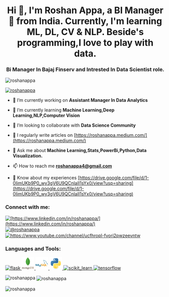 <h1 align="center">Hi 👋, I'm Roshan Appa, a BI Manager 🚀 from India. Currently, I'm learning ML, DL, CV & NLP. Beside's programming,I love to play with data.</h1>
<h3 align="center">Bi Manager In Bajaj Finserv and Intrested In Data Scientist role.</h3>

<p align="left"> <img src="https://komarev.com/ghpvc/?username=roshanappa&label=Profile%20views&color=0e75b6&style=flat" alt="roshanappa" /> </p>

<p align="left"> <a href="https://github.com/ryo-ma/github-profile-trophy"><img src="https://github-profile-trophy.vercel.app/?username=roshanappa" alt="roshanappa" /></a> </p>

- 🔭 I’m currently working on **Assistant Manager In Data Analytics**

- 🌱 I’m currently learning **Machine Learning,Deep Learning,NLP,Computer Vision**

- 👯 I’m looking to collaborate with **Data Science Community**

- 📝 I regularly write articles on [https://roshanappa.medium.com/](https://roshanappa.medium.com/)

- 💬 Ask me about **Machine Learning,Stats,PowerBi,Python,Data Visualization.**

- 📫 How to reach me **roshanappa4@gmail.com**

- 📄 Know about my experiences [https://drive.google.com/file/d/1-0IimUKb9P0_wy3gV6U9QCnlaII1sYx0/view?usp=sharing](https://drive.google.com/file/d/1-0IimUKb9P0_wy3gV6U9QCnlaII1sYx0/view?usp=sharing)

<h3 align="left">Connect with me:</h3>
<p align="left">
<a href="https://www.linkedin.com/in/roshan-appa-%F0%9F%87%AE%F0%9F%87%B3-a88775256/" target="blank"><img align="center" src="https://raw.githubusercontent.com/rahuldkjain/github-profile-readme-generator/master/src/images/icons/Social/linked-in-alt.svg" alt="[https://www.linkedin.com/in/roshanappa/](https://www.linkedin.com/in/roshanappa/)" height="30" width="40" /></a>
<a href="https://medium.com/@roshanappa" target="blank"><img align="center" src="https://raw.githubusercontent.com/rahuldkjain/github-profile-readme-generator/master/src/images/icons/Social/medium.svg" alt="@roshanappa" height="30" width="40" /></a>
<a href="https://www.youtube.com/c/https://www.youtube.com/channel/ucfhropl-fvori2pwzeevntw" target="blank"><img align="center" src="https://raw.githubusercontent.com/rahuldkjain/github-profile-readme-generator/master/src/images/icons/Social/youtube.svg" alt="https://www.youtube.com/channel/ucfhropl-fvori2pwzeevntw" height="30" width="40" /></a>
</p>

<h3 align="left">Languages and Tools:</h3>
<p align="left"> <a href="https://flask.palletsprojects.com/" target="_blank"> <img src="https://www.vectorlogo.zone/logos/pocoo_flask/pocoo_flask-icon.svg" alt="flask" width="40" height="40"/> </a> <a href="https://www.mongodb.com/" target="_blank"> <img src="https://raw.githubusercontent.com/devicons/devicon/master/icons/mongodb/mongodb-original-wordmark.svg" alt="mongodb" width="40" height="40"/> </a> <a href="https://www.mysql.com/" target="_blank"> <img src="https://raw.githubusercontent.com/devicons/devicon/master/icons/mysql/mysql-original-wordmark.svg" alt="mysql" width="40" height="40"/> </a> <a href="https://www.python.org" target="_blank"> <img src="https://raw.githubusercontent.com/devicons/devicon/master/icons/python/python-original.svg" alt="python" width="40" height="40"/> </a> <a href="https://scikit-learn.org/" target="_blank"> <img src="https://upload.wikimedia.org/wikipedia/commons/0/05/Scikit_learn_logo_small.svg" alt="scikit_learn" width="40" height="40"/> </a> <a href="https://www.tensorflow.org" target="_blank"> <img src="https://www.vectorlogo.zone/logos/tensorflow/tensorflow-icon.svg" alt="tensorflow" width="40" height="40"/> </a> </p>

<p><img align="left" src="https://github-readme-stats.vercel.app/api/top-langs?username=roshanappa&show_icons=true&locale=en&layout=compact" alt="roshanappa" /></p>

<p>&nbsp;<img align="center" src="https://github-readme-stats.vercel.app/api?username=roshanappa&show_icons=true&locale=en" alt="roshanappa" /></p>

<p><img align="center" src="https://github-readme-streak-stats.herokuapp.com/?user=roshanappa&" alt="roshanappa" /></p>
